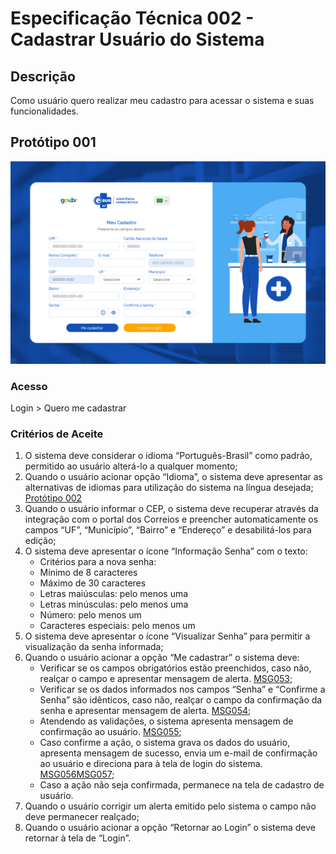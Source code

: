 # Especificação Técnica 002 - Cadastrar Usuário do Sistema

## Descrição
Como usuário quero realizar meu cadastro para acessar o sistema e suas funcionalidades.

## Protótipo 001
![alt text](../imagens/ete-002-prot-001.png)

### Acesso
Login > Quero me cadastrar

### Critérios de Aceite 
1. O sistema deve considerar o idioma “Português-Brasil” como padrão, permitido ao usuário alterá-lo a qualquer momento; 
2. Quando o usuário acionar opção “Idioma”, o sistema deve apresentar as alternativas de idiomas para utilização do sistema na língua desejada; [Protótipo 002](ETE002.md#prototipo-002) 
3. Quando o usuário informar o CEP, o sistema deve recuperar através da integração com o portal dos Correios e preencher automaticamente os campos “UF”, “Município”, “Bairro” e “Endereço” e desabilitá-los para edição; 
4. O sistema deve apresentar o ícone “Informação Senha” com o texto: 
      * Critérios para a nova senha: 
      * Mínimo de 8 caracteres 
      * Máximo de 30 caracteres 
      * Letras maiúsculas: pelo menos uma 
      * Letras minúsculas: pelo menos uma 
      * Número: pelo menos um 
      * Caracteres especiais: pelo menos um 
5. O sistema deve apresentar o ícone “Visualizar Senha” para permitir a visualização da senha informada; 
6. Quando o usuário acionar a opção “Me cadastrar” o sistema deve: 
      * Verificar se os campos obrigatórios estão preenchidos, caso não, realçar o campo e apresentar mensagem de alerta. [MSG053](DocumentoDeMensagensv2.md#msg053);
      * Verificar se os dados informados nos campos “Senha” e “Confirme a Senha” são idênticos, caso não, realçar o campo da confirmação da senha e apresentar mensagem de alerta. [MSG054](DocumentoDeMensagensv2.md#msg054);
      * Atendendo as validações, o sistema apresenta mensagem de confirmação ao usuário. [MSG055](DocumentoDeMensagensv2.md#msg055);
      * Caso confirme a ação, o sistema grava os dados do usuário, apresenta mensagem de sucesso, envia um e-mail de confirmação ao usuário e direciona para à tela de login do sistema. [MSG056](DocumentoDeMensagensv2.md#msg056)[MSG057](DocumentoDeMensagensv2.md#msg057);
      * Caso a ação não seja confirmada, permanece na tela de cadastro de usuário.  
7. Quando o usuário corrigir um alerta emitido pelo sistema o campo não deve permanecer realçado; 
8. Quando o usuário acionar a opção “Retornar ao Login” o sistema deve retornar à tela de “Login”. 